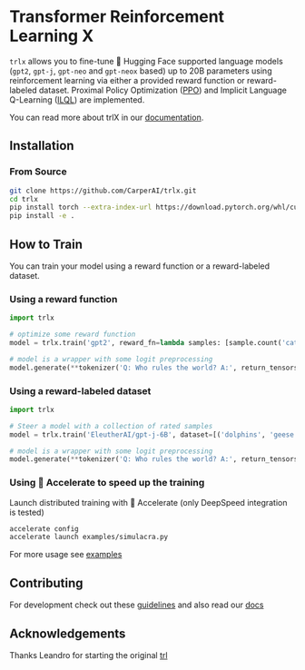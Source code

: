 [docs-image]: https://readthedocs.org/projects/trlX/badge/?version=latest
[docs-url]: https://trlX.readthedocs.io/en/latest/?badge=latest

# Transformer Reinforcement Learning X

`trlx` allows you to fine-tune 🤗 Hugging Face supported language models (`gpt2`, `gpt-j`, `gpt-neo` and `gpt-neox` based) up to 20B parameters using reinforcement learning via either a provided reward function or reward-labeled dataset. Proximal Policy Optimization ([PPO](https://arxiv.org/pdf/1909.08593.pdf)) and Implicit Language Q-Learning ([ILQL](https://sea-snell.github.io/ILQL_site/)) are implemented.

You can read more about trlX in our [documentation](https://trlX.readthedocs.io).

## Installation
### From Source
```bash
git clone https://github.com/CarperAI/trlx.git
cd trlx
pip install torch --extra-index-url https://download.pytorch.org/whl/cu113 # for cuda
pip install -e .
```

## How to Train
You can train your model using a reward function or a reward-labeled dataset.

### Using a reward function
```python
import trlx

# optimize some reward function
model = trlx.train('gpt2', reward_fn=lambda samples: [sample.count('cats') for sample in samples])

# model is a wrapper with some logit preprocessing
model.generate(**tokenizer('Q: Who rules the world? A:', return_tensors='pt'), do_sample=True)
```

### Using a reward-labeled dataset

```python
import trlx

# Steer a model with a collection of rated samples
model = trlx.train('EleutherAI/gpt-j-6B', dataset=[('dolphins', 'geese'), (1.0, 100.0)])

# model is a wrapper with some logit preprocessing
model.generate(**tokenizer('Q: Who rules the world? A:', return_tensors='pt'), do_sample=True)
```

### Using 🤗 Accelerate to speed up the training
Launch distributed training with 🤗 Accelerate (only DeepSpeed integration is tested)

```bash
accelerate config
accelerate launch examples/simulacra.py
```

For more usage see [examples](./examples)

## Contributing

For development check out these [guidelines](./CONTRIBUTING.md)
and also read our [docs](https://trlX.readthedocs.io)

## Acknowledgements

Thanks Leandro for starting the original [trl](https://github.com/lvwerra/trl/)
